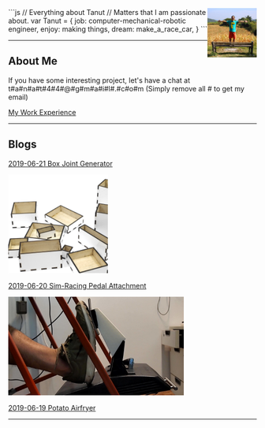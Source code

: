 <img src="/image/tanut.jpg" alt="tanut" width="100" style="float: right"/>
```js
// Everything about Tanut 
// Matters that I am passionate about.
var Tanut = { 
    job: computer-mechanical-robotic engineer,
    enjoy: making things,
    dream: make_a_race_car,
}
```

* * *

## About Me

If you have some interesting project, let's have a chat at t#a#n#a#t#4#4#@#g#m#a#i#l#.#c#o#m (Simply remove all # to get my email)

[My Work Experience](/page/work)

* * *

## Blogs

[2019-06-21 Box Joint Generator](/post/2019-06-21-box-joint-generator)

<img src="/image/boxbox.png" height="200"/>

[2019-06-20 Sim-Racing Pedal Attachment](/post/2019-06-20-simracing-pedal-attachment)

<img src="/image/thrustmaster-pedal-after.jpg" height="200"/>

[2019-06-19 Potato Airfryer](/post/2019-06-19-potato-airfryer)

* * *
